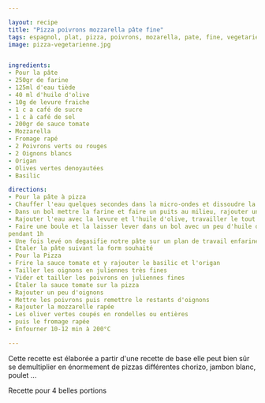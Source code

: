 ```yaml
---

layout: recipe
title: "Pizza poivrons mozzarella pâte fine"
tags: espagnol, plat, pizza, poivrons, mozarella, pate, fine, vegetarienne, olives, rapide
image: pizza-vegetarienne.jpg


ingredients:
- Pour la pâte
- 250gr de farine
- 125ml d'eau tiède
- 40 ml d'huile d'olive
- 10g de levure fraiche
- 1 c a café de sucre
- 1 c à café de sel
- 200gr de sauce tomate
- Mozzarella
- Fromage rapé
- 2 Poivrons verts ou rouges
- 2 Oignons blancs
- Origan
- Olives vertes denoyautées
- Basilic

directions:
- Pour la pâte à pizza
- Chauffer l'eau quelques secondes dans la micro-ondes et dissoudre la lévure, en rajoutant une cuillère à café de sucre
- Dans un bol mettre la farine et faire un puits au milieu, rajouter une cuillère de sel à l'extremité du bol
- Rajouter l'eau avec la levure et l'huile d'olive, travailler le tout au robot 2 fois 5 minutes
- Faire une boule et la laisser lever dans un bol avec un peu d'huile d'olive sur le dessus, dans un four préalablement prechauffé à 50°C (l'étendre une fois la pâte dedans)
pendant 1h
- Une fois levé on degasifie notre pâte sur un plan de travail enfariné puis on divise en 2 pour deux pizzas moyennes ou alors on laisse en une seule, et on laisse a nouveau pousser pendant 15 min au four
- Étaler la pâte suivant la form souhaité
- Pour la Pizza
- Frire la sauce tomate et y rajouter le basilic et l'origan
- Tailler les oignons en juliennes très fines
- Vider et tailler les poivrons en juliennes fines
- Étaler la sauce tomate sur la pizza
- Rajouter un peu d'oignons
- Mettre les poivrons puis remettre le restants d'oignons
- Rajouter la mozzarelle rapée
- Les oliver vertes coupés en rondelles ou entières
- puis le fromage rapée
- Enfourner 10-12 min à 200°C

---
```

Cette recette est élaborée a partir d'une recette de base elle peut bien sûr se demultiplier en énormement de pizzas différentes chorizo, jambon blanc, poulet ...

Recette pour 4 belles portions
